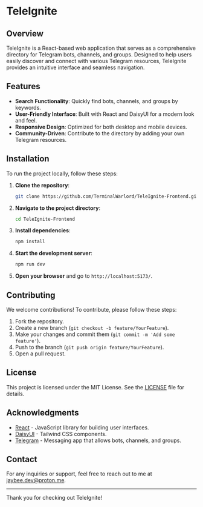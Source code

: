# TeleIgnite

## Overview

TeleIgnite is a React-based web application that serves as a comprehensive directory for Telegram bots, channels, and groups. Designed to help users easily discover and connect with various Telegram resources, TeleIgnite provides an intuitive interface and seamless navigation.

## Features

- **Search Functionality**: Quickly find bots, channels, and groups by keywords.
- **User-Friendly Interface**: Built with React and DaisyUI for a modern look and feel.
- **Responsive Design**: Optimized for both desktop and mobile devices.
- **Community-Driven**: Contribute to the directory by adding your own Telegram resources.

## Installation

To run the project locally, follow these steps:

1. **Clone the repository**:

   ```bash
   git clone https://github.com/TerminalWarlord/TeleIgnite-Frontend.git
   ```

2. **Navigate to the project directory**:

   ```bash
   cd TeleIgnite-Frontend
   ```

3. **Install dependencies**:

   ```bash
   npm install
   ```

4. **Start the development server**:

   ```bash
   npm run dev
   ```

5. **Open your browser** and go to `http://localhost:5173/`.

## Contributing

We welcome contributions! To contribute, please follow these steps:

1. Fork the repository.
2. Create a new branch (`git checkout -b feature/YourFeature`).
3. Make your changes and commit them (`git commit -m 'Add some feature'`).
4. Push to the branch (`git push origin feature/YourFeature`).
5. Open a pull request.

## License

This project is licensed under the MIT License. See the [LICENSE](LICENSE) file for details.

## Acknowledgments

- [React](https://reactjs.org/) - JavaScript library for building user interfaces.
- [DaisyUI](https://daisyui.com/) - Tailwind CSS components.
- [Telegram](https://telegram.org/) - Messaging app that allows bots, channels, and groups.

## Contact

For any inquiries or support, feel free to reach out to me at jaybee.dev@proton.me.

---

Thank you for checking out TeleIgnite!
